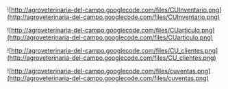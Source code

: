 ![http://agroveterinaria-del-campo.googlecode.com/files/CUInventario.png](http://agroveterinaria-del-campo.googlecode.com/files/CUInventario.png)

![http://agroveterinaria-del-campo.googlecode.com/files/CUarticulo.png](http://agroveterinaria-del-campo.googlecode.com/files/CUarticulo.png)

![http://agroveterinaria-del-campo.googlecode.com/files/CU_clientes.png](http://agroveterinaria-del-campo.googlecode.com/files/CU_clientes.png)

![http://agroveterinaria-del-campo.googlecode.com/files/cuventas.png](http://agroveterinaria-del-campo.googlecode.com/files/cuventas.png)


